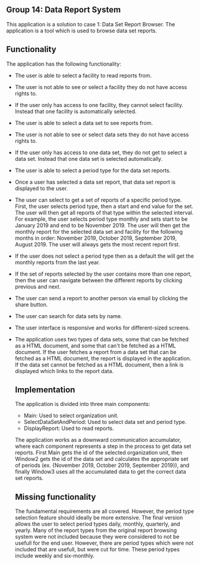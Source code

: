 ## Group 14: Data Report System

This application is a solution to case 1: Data Set Report Browser.
The application is a tool which is used to browse data set reports.

## Functionality

The application has the following functionality:
- The user is able to select a facility to read reports from.
- The user is not able to see or select a facility they do not have access rights to.
- If the user only has access to one facility, they cannot select facility. Instead 
  that one facility is automatically selected.
- The user is able to select a data set to see reports from.
- The user is not able to see or select data sets they do not have access rights to.
- If the user only has access to one data set, they do not get to select a data set. 
  Instead that one data set is selected automatically.
- The user is able to select a period type for the data set reports.
- Once a user has selected a data set report, that data set report is displayed to the user.
- The user can select to get a set of reports of a specific period type. First, the user selects
  period type, then a start and end value for the set. The user will then get all 
  reports of that type within the selected interval. For example, the user selects period type 
  monthly and sets start to be January 2019 and end to be November 2019. The user will then get 
  the monthly report for the selected data set and facility for the following months in order: 
  November 2019, October 2019, September 2019, August 2019. The user will always gets the most 
  recent report first.
- If the user does not select a period type then as a default the will get the monthly reports
  from the last year.
- If the set of reports selected by the user contains more than one report, then the user can
  navigate between the different reports by clicking previous and next.
- The user can send a report to another person via email by clicking the share button.
- The user can search for data sets by name.
- The user interface is responsive and works for different-sized screens.
- The application uses two types of data sets, some that can be fetched as a HTML document,
  and some that can't be fetched as a HTML document. If the user fetches a report from a data
  set that can be fetched as a HTML document, the report is displayed in the application. If
  the data set cannot be fetched as a HTML document, then a link is displayed which links to
  the report data.
  
  ## Implementation
  
  The application is divided into three main components:
  - Main: Used to select organization unit.
  - SelectDataSetAndPeriod: Used to select data set and period type.
  - DisplayReport: Used to read reports.
  
  The application works as a downward communication accumulator, where each component 
  represents a step in the process to get data set reports. First Main gets the id of 
  the selected organization unit, then Window2 gets the id of the data set and 
  calculates the appropriate set of periods (ex. {November 2019, October 2019, 
  September 2019}), and finally Window3 uses all the accumulated data to get the 
  correct data set reports.
  
  
  ## Missing functionality
  
  The fundamental requirements are all covered. However, the period type selection feature
  should ideally be more extensive. The final version allows the user to select period
  types daily, monthly, quarterly, and yearly. Many of the report types from the original
  report browsing system were not included because they were considered to not be usefull
  for the end user. However, there are period types which were not included that are
  usefull, but were cut for time. These period types include weekly and six-monthly.
